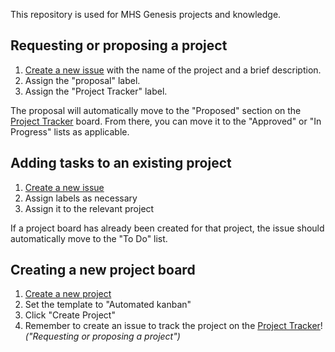 This repository is used for MHS Genesis projects and knowledge.

## Requesting or proposing a project
1. [Create a new issue](https://github.com/DavidAlt/MHSG/issues/new) with the name of the project and a brief description.
1. Assign the "proposal" label.
1. Assign the "Project Tracker" label.

The proposal will automatically move to the "Proposed" section on the [Project Tracker](https://github.com/DavidAlt/MHSG/projects/5) board. From there, you can move it to the "Approved" or "In Progress" lists as applicable.

## Adding tasks to an existing project
1. [Create a new issue](https://github.com/DavidAlt/MHSG/issues/new)
1. Assign labels as necessary
1. Assign it to the relevant project

If a project board has already been created for that project, the issue should automatically move to the "To Do" list.

## Creating a new project board
1. [Create a new project](https://github.com/DavidAlt/MHSG/projects/new)
1. Set the template to "Automated kanban"
1. Click "Create Project"
1. Remember to create an issue to track the project on the [Project Tracker](https://github.com/DavidAlt/MHSG/projects/5)! *("Requesting or proposing a project")*
